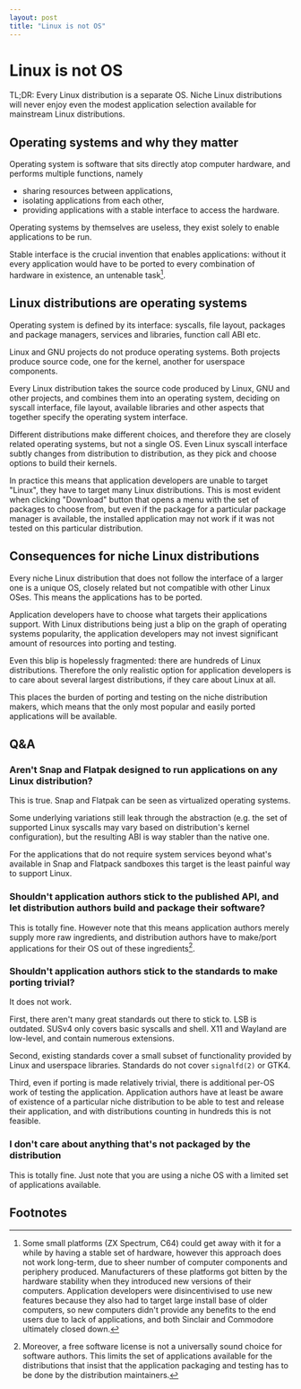 ```yaml
---
layout: post
title: "Linux is not OS"
---
```

# Linux is not OS

TL;DR: Every Linux distribution is a separate OS. Niche Linux distributions will
never enjoy even the modest application selection available for mainstream Linux
distributions.

## Operating systems and why they matter

Operating system is software that sits directly atop computer hardware, and performs multiple functions, namely
- sharing resources between applications,
- isolating applications from each other,
- providing applications with a stable interface to access the hardware.

Operating systems by themselves are useless, they exist solely to enable
applications to be run.

Stable interface is the crucial invention that enables applications: without it
every application would have to be ported to every combination of hardware in
existence, an untenable task[^1].

## Linux distributions are operating systems

Operating system is defined by its interface: syscalls, file layout, packages
and package managers, services and libraries, function call ABI etc.

Linux and GNU projects do not produce operating systems. Both projects produce
source code, one for the kernel, another for userspace components.

Every Linux distribution takes the source code produced by Linux, GNU and other
projects, and combines them into an operating system, deciding on syscall
interface, file layout, available libraries and other aspects that together
specify the operating system interface.

Different distributions make different choices, and therefore they are closely
related operating systems, but not a single OS. Even Linux syscall interface
subtly changes from distribution to distribution, as they pick and choose
options to build their kernels.

In practice this means that application developers are unable to target "Linux",
they have to target many Linux distributions. This is most evident when clicking
"Download" button that opens a menu with the set of packages to choose from, but
even if the package for a particular package manager is available, the installed
application may not work if it was not tested on this particular distribution.

## Consequences for niche Linux distributions

Every niche Linux distribution that does not follow the interface of a larger
one is a unique OS, closely related but not compatible with other Linux OSes.
This means the applications has to be ported.

Application developers have to choose what targets their applications support.
With Linux distributions being just a blip on the graph of operating systems
popularity, the application developers may not invest significant amount of
resources into porting and testing.

Even this blip is hopelessly fragmented: there are hundreds of Linux
distributions. Therefore the only realistic option for application developers is
to care about several largest distributions, if they care about Linux at all.

This places the burden of porting and testing on the niche distribution makers,
which means that the only most popular and easily ported applications will be
available.

## Q&A

### Aren't Snap and Flatpak designed to run applications on any Linux distribution?

This is true. Snap and Flatpak can be seen as virtualized operating systems.

Some underlying variations still leak through the abstraction (e.g. the set of
supported Linux syscalls may vary based on distribution's kernel configuration),
but the resulting ABI is way stabler than the native one.

For the applications that do not require system services beyond what's available
in Snap and Flatpack sandboxes this target is the least painful way to support
Linux.

### Shouldn't application authors stick to the published API, and let distribution authors build and package their software?

This is totally fine. However note that this means application authors merely
supply more raw ingredients, and distribution authors have to make/port
applications for their OS out of these ingredients[^2].

### Shouldn't application authors stick to the standards to make porting trivial?

It does not work.

First, there aren't many great standards out there to stick to. LSB is outdated.
SUSv4 only covers basic syscalls and shell. X11 and Wayland are low-level, and
contain numerous extensions.

Second, existing standards cover a small subset of functionality provided by
Linux and userspace libraries. Standards do not cover `signalfd(2)` or GTK4.

Third, even if porting is made relatively trivial, there is additional per-OS
work of testing the application. Application authors have at least be aware of
existence of a particular niche distribution to be able to test and release
their application, and with distributions counting in hundreds this is not
feasible.

### I don't care about anything that's not packaged by the distribution

This is totally fine. Just note that you are using a niche OS with a limited set
of applications available.

## Footnotes

[^1]:
    Some small platforms (ZX Spectrum, C64) could get away with it for a while by having a stable set of hardware, however this approach does not work long-term, due to sheer number of computer components and periphery produced.
    Manufacturers of these platforms got bitten by the hardware stability when they introduced new versions of their computers.
    Application developers were disincentivised to use new features because they also had to target large install base of older computers, so new computers didn't provide any benefits to the end users due to lack of applications, and both Sinclair and Commodore ultimately closed down.

[^2]:
    Moreover, a free software license is not a universally sound choice for software authors. This limits the set of applications available for the distributions that insist that the application packaging and testing has to be done by the distribution maintainers.
